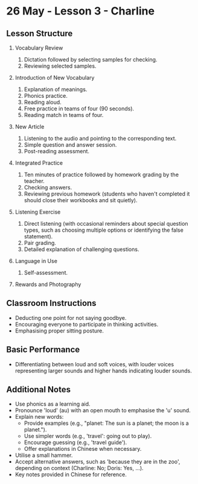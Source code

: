 # 26 May - Lesson 3 - Charline

## Lesson Structure

1. Vocabulary Review

   1. Dictation followed by selecting samples for checking.
   2. Reviewing selected samples.

2. Introduction of New Vocabulary

   1. Explanation of meanings.
   2. Phonics practice.
   3. Reading aloud.
   4. Free practice in teams of four (90 seconds).
   5. Reading match in teams of four.

3. New Article

   1. Listening to the audio and pointing to the corresponding text.
   2. Simple question and answer session.
   3. Post-reading assessment.

4. Integrated Practice

   1. Ten minutes of practice followed by homework grading by the teacher.
   2. Checking answers.
   3. Reviewing previous homework (students who haven't completed it should close their workbooks and sit quietly).

5. Listening Exercise

   1. Direct listening (with occasional reminders about special question types, such as choosing multiple options or identifying the false statement).
   2. Pair grading.
   3. Detailed explanation of challenging questions.

6. Language in Use

   1. Self-assessment.

7. Rewards and Photography

## Classroom Instructions

- Deducting one point for not saying goodbye.
- Encouraging everyone to participate in thinking activities.
- Emphasising proper sitting posture.

## Basic Performance

- Differentiating between loud and soft voices, with louder voices representing larger sounds and higher hands indicating louder sounds.

## Additional Notes

- Use phonics as a learning aid.
- Pronounce 'loud' (au) with an open mouth to emphasise the 'u' sound.
- Explain new words:
  - Provide examples (e.g., "planet: The sun is a planet; the moon is a planet.").
  - Use simpler words (e.g., 'travel': going out to play).
  - Encourage guessing (e.g., 'travel guide').
  - Offer explanations in Chinese when necessary.
- Utilise a small hammer.
- Accept alternative answers, such as 'because they are in the zoo', depending on context (Charline: No; Doris: Yes, ...).
- Key notes provided in Chinese for reference.
